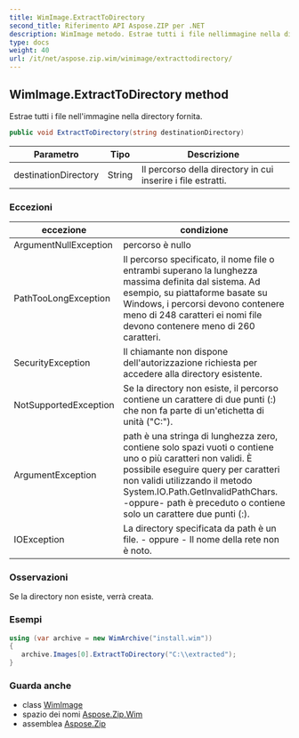 ```yaml
---
title: WimImage.ExtractToDirectory
second_title: Riferimento API Aspose.ZIP per .NET
description: WimImage metodo. Estrae tutti i file nellimmagine nella directory fornita.
type: docs
weight: 40
url: /it/net/aspose.zip.wim/wimimage/extracttodirectory/
---
```

## WimImage.ExtractToDirectory method

Estrae tutti i file nell'immagine nella directory fornita.

```csharp
public void ExtractToDirectory(string destinationDirectory)
```

| Parametro | Tipo | Descrizione |
| --- | --- | --- |
| destinationDirectory | String | Il percorso della directory in cui inserire i file estratti. |

### Eccezioni

| eccezione | condizione |
| --- | --- |
| ArgumentNullException | percorso è nullo |
| PathTooLongException | Il percorso specificato, il nome file o entrambi superano la lunghezza massima definita dal sistema. Ad esempio, su piattaforme basate su Windows, i percorsi devono contenere meno di 248 caratteri ei nomi file devono contenere meno di 260 caratteri. |
| SecurityException | Il chiamante non dispone dell'autorizzazione richiesta per accedere alla directory esistente. |
| NotSupportedException | Se la directory non esiste, il percorso contiene un carattere di due punti (:) che non fa parte di un'etichetta di unità ("C:\"). |
| ArgumentException | path è una stringa di lunghezza zero, contiene solo spazi vuoti o contiene uno o più caratteri non validi. È possibile eseguire query per caratteri non validi utilizzando il metodo System.IO.Path.GetInvalidPathChars. -oppure- path è preceduto o contiene solo un carattere due punti (:). |
| IOException | La directory specificata da path è un file. - oppure - Il nome della rete non è noto. |

### Osservazioni

Se la directory non esiste, verrà creata.

### Esempi

```csharp
using (var archive = new WimArchive("install.wim")) 
{ 
   archive.Images[0].ExtractToDirectory("C:\\extracted");
}
```

### Guarda anche

* class [WimImage](../)
* spazio dei nomi [Aspose.Zip.Wim](../../wimimage/)
* assemblea [Aspose.Zip](../../../)


